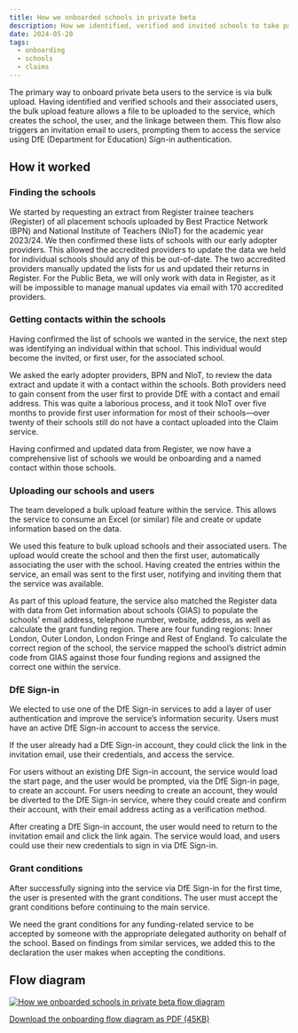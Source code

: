 ```yaml
---
title: How we onboarded schools in private beta
description: How we identified, verified and invited schools to take part in the private beta
date: 2024-05-20
tags:
  - onboarding
  - schools
  - claims
---
```


The primary way to onboard private beta users to the service is via bulk upload. Having identified and verified schools and their associated users, the bulk upload feature allows a file to be uploaded to the service, which creates the school, the user, and the linkage between them. This flow also triggers an invitation email to users, prompting them to access the service using DfE (Department for Education) Sign-in authentication.

## How it worked

### Finding the schools

We started by requesting an extract from Register trainee teachers (Register) of all placement schools uploaded by Best Practice Network (BPN) and National Institute of Teachers (NIoT) for the academic year 2023/24. We then confirmed these lists of schools with our early adopter providers. This allowed the accredited providers to update the data we held for individual schools should any of this be out-of-date. The two accredited providers manually updated the lists for us and updated their returns in Register. For the Public Beta, we will only work with data in Register, as it will be impossible to manage manual updates via email with 170 accredited providers.

### Getting contacts within the schools

Having confirmed the list of schools we wanted in the service, the next step was identifying an individual within that school. This individual would become the invited, or first user, for the associated school.

We asked the early adopter providers, BPN and NIoT, to review the data extract and update it with a contact within the schools. Both providers need to gain consent from the user first to provide DfE with a contact and email address. This was quite a laborious process, and it took NIoT over five months to provide first user information for most of their schools—over twenty of their schools still do not have a contact uploaded into the Claim service.

Having confirmed and updated data from Register, we now have a comprehensive list of schools we would be onboarding and a named contact within those schools.

### Uploading our schools and users

The team developed a bulk upload feature within the service. This allows the service to consume an Excel (or similar) file and create or update information based on the data.

We used this feature to bulk upload schools and their associated users. The upload would create the school and then the first user, automatically associating the user with the school. Having created the entries within the service, an email was sent to the first user, notifying and inviting them that the service was available.

As part of this upload feature, the service also matched the Register data with data from Get information about schools (GIAS) to populate the schools’ email address, telephone number, website, address, as well as calculate the grant funding region. There are four funding regions: Inner London, Outer London, London Fringe and Rest of England. To calculate the correct region of the school, the service mapped the school’s district admin code from GIAS against those four funding regions and assigned the correct one within the service.

### DfE Sign-in

We elected to use one of the DfE Sign-in services to add a layer of user authentication and improve the service’s information security. Users must have an active DfE Sign-in account to access the service.

If the user already had a DfE Sign-in account, they could click the link in the invitation email, use their credentials, and access the service.

For users without an existing DfE Sign-in account, the service would load the start page, and the user would be prompted, via the DfE Sign-in page, to create an account. For users needing to create an account, they would be diverted to the DfE Sign-in service, where they could create and confirm their account, with their email address acting as a verification method.

After creating a DfE Sign-in account, the user would need to return to the invitation email and click the link again. The service would load, and users could use their new credentials to sign in via DfE Sign-in.

### Grant conditions

After successfully signing into the service via DfE Sign-in for the first time, the user is presented with the grant conditions. The user must accept the grant conditions before continuing to the main service.

We need the grant conditions for any funding-related service to be accepted by someone with the appropriate delegated authority on behalf of the school. Based on findings from similar services, we added this to the declaration the user makes when accepting the conditions.

## Flow diagram

[![How we onboarded schools in private beta flow diagram](claim-funding-for-mentor-training--onboarding.png "How we onboarded schools in private beta flow diagram (select image to view larger version)")](claim-funding-for-mentor-training--onboarding.png)

[Download the onboarding flow diagram as PDF (45KB)](claim-funding-for-mentor-training--onboarding.pdf)
